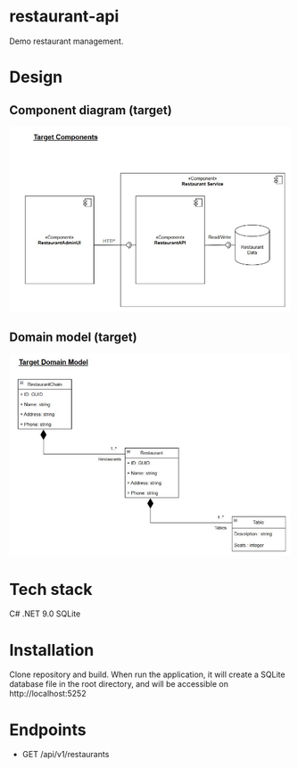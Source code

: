 # restaurant-api
Demo restaurant management.

# Design
## Component diagram (target)

<img src="https://github.com/GaryLloyd1963/restaurant-api/blob/main/images/ComponentDiagram.JPG" width="600">

## Domain model (target)

<img src="https://github.com/GaryLloyd1963/restaurant-api/blob/main/images/DomainModel.JPG" width="600">

# Tech stack
C# .NET 9.0
SQLite

# Installation
Clone repository and build. When run the application, it will create a SQLite database file in the root directory,
and will be accessible on http://localhost:5252

# Endpoints
- GET /api/v1/restaurants
